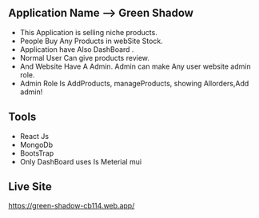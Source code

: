 ## Application Name --> Green Shadow
* This Application is selling niche products.
* People Buy Any Products in webSite Stock.
* Application have Also DashBoard .
* Normal User Can give products review.
* And Website Have A Admin. Admin can make Any user website admin role.
* Admin Role Is AddProducts, manageProducts, showing Allorders,Add admin!
## Tools
* React Js
* MongoDb
* BootsTrap
* Only DashBoard uses Is Meterial mui
## Live Site
 https://green-shadow-cb114.web.app/

